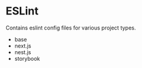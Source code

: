 # ESLint

Contains eslint config files for various project types.

- base
- next.js
- nest.js
- storybook
